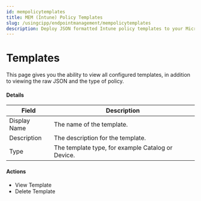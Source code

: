 ```yaml
---
id: mempolicytemplates
title: MEM (Intune) Policy Templates
slug: /usingcipp/endpointmanagement/mempolicytemplates
description: Deploy JSON formatted Intune policy templates to your Microsoft 365 tenants.
---
```


# Templates

This page gives you the ability to view all configured templates, in addition to viewing the raw JSON and the type of policy.

#### Details <a href="#listmempolicytemplates-details" id="listmempolicytemplates-details"></a>

| Field        | Description                                       |
| ------------ | ------------------------------------------------- |
| Display Name | The name of the template.                         |
| Description  | The description for the template.                 |
| Type         | The template type, for example Catalog or Device. |

#### Actions <a href="#listmempolicytemplates-actions" id="listmempolicytemplates-actions"></a>

* View Template
* Delete Template

####
